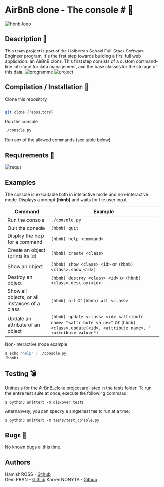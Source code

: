 # AirBnB clone - The console #  :hotel:
![hbnb-logo](https://github.com/klmana/holbertonschool-AirBnB_clone/blob/356d9e5e0ed726c8559f1899a3e6fc31650da0fd/Image%2013-10-2022%20at%203.02%20pm.jpg)

## Description  :telescope:

This team project is part of the Holberton School Full-Stack Software Engineer program.
It's the first step towards building a first full web application: an AirBnB clone.
This first step consists of a custom command-line interface for data management, and the base classes for the storage of this data.
![programme](https://github.com/klmana/holbertonschool-AirBnB_clone/blob/356d9e5e0ed726c8559f1899a3e6fc31650da0fd/Image%2013-10-2022%20at%202.52%20pm.jpg)
![project](https://github.com/klmana/holbertonschool-AirBnB_clone/blob/356d9e5e0ed726c8559f1899a3e6fc31650da0fd/Image%2013-10-2022%20at%202.53%20pm.jpg)

## Compilation / Installation :wrench:

Clone this repository
```bash

git clone {repository}
```

Run the console
```bash
./console.py
```

Run any of the allowed commands (see table below)


## Requirements :raising_hand:
![requs](https://github.com/klmana/holbertonschool-AirBnB_clone/blob/356d9e5e0ed726c8559f1899a3e6fc31650da0fd/Image%2013-10-2022%20at%202.54%20pm.jpg)


## Examples
The console is executable both in interactive mode and non-interactive mode.
Displays a prompt **(hbnb)** and waits for the user input.

Command | Example
------- | -------
Run the console | ```./console.py```
Quit the console | ```(hbnb) quit```
Display the help for a command | ```(hbnb) help <command>```
Create an object (prints its id)| ```(hbnb) create <class>```
Show an object | ```(hbnb) show <class> <id>``` or ```(hbnb) <class>.show(<id>)```
Destroy an object | ```(hbnb) destroy <class> <id>``` or ```(hbnb) <class>.destroy(<id>)```
Show all objects, or all instances of a class | ```(hbnb) all``` or ```(hbnb) all <class>```
Update an attribute of an object | ```(hbnb) update <class> <id> <attribute name> "<attribute value>"``` or ```(hbnb) <class>.update(<id>, <attribute name>, "<attribute value>")```

Non-interactive mode example

```bash
$ echo "help" | ./console.py
(hbnb)
```

## Testing :bomb:

Unittests for the AirBnB_clone project are listed in the [tests](./tests) 
folder. To run the entire test suite at once, execute the following command:

```
$ python3 unittest -m discover tests
```

Alternatively, you can specify a single test file to run at a time:

```
$ python3 unittest -m tests/test_console.py
```



## Bugs :bug:
No known bugs at this time. 

## Authors
Hamish ROSS - [Github](https://github.com/Gotmished)  
Gem PHAN - [Github](https://github.com/RainInApril)
Karren NONYTA - [Github](https://github.com/klmana)
